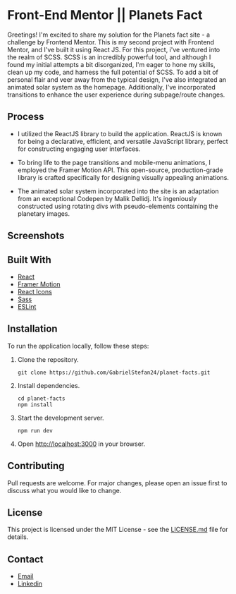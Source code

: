 # Front-End Mentor || Planets Fact


Greetings! I'm excited to share my solution for the Planets fact site - a challenge by Frontend Mentor. This is my second project with Frontend Mentor, and I've built it using React JS. For this project, i've ventured into the realm of SCSS. SCSS is an incredibly powerful tool, and although I found my initial attempts a bit disorganized, I'm eager to hone my skills, clean up my code, and harness the full potential of SCSS. To add a bit of personal flair and veer away from the typical design, I've also integrated an animated solar system as the homepage. Additionally, I've incorporated transitions to enhance the user experience during subpage/route changes.

## Process

- I utilized the ReactJS library to build the application. ReactJS is known for being a declarative, efficient, and versatile JavaScript library, perfect for constructing engaging user interfaces.

- To bring life to the page transitions and mobile-menu animations, I employed the Framer Motion API. This open-source, production-grade library is crafted specifically for designing visually appealing animations.

- The animated solar system incorporated into the site is an adaptation from an exceptional Codepen by Malik Dellidj. It's ingeniously constructed using rotating divs with pseudo-elements containing the planetary images.

## Screenshots



## Built With

- [React](https://reactjs.org/)
- [Framer Motion](https://www.framer.com/motion/)
- [React Icons](https://react-icons.github.io/react-icons/)
- [Sass](https://sass-lang.com/documentation/)
- [ESLint](https://eslint.org/)

## Installation

To run the application locally, follow these steps:

1. Clone the repository.
    ```
    git clone https://github.com/GabrielStefan24/planet-facts.git
    ```


2. Install dependencies.
    ```
    cd planet-facts
    npm install
    ```

3. Start the development server.
    ```
    npm run dev
    ```

4. Open [http://localhost:3000](http://localhost:3000) in your browser.

## Contributing

Pull requests are welcome. For major changes, please open an issue first to discuss what you would like to change.

## License

This project is licensed under the MIT License - see the [LICENSE.md](LICENSE.md) file for details. <!-- Replace with your license -->

## Contact

 - [Email](mailto:sirbugabriel97@gmail.com) 
 - [Linkedin](https://www.linkedin.com/in/gabriel-s-94a908236/)
